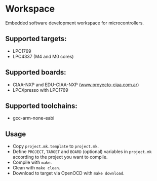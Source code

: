 # Workspace
Embedded software development workspace for microcontrollers.

## Supported targets:
- LPC1769
- LPC4337 (M4 and M0 cores)

## Supported boards:
- CIAA-NXP and EDU-CIAA-NXP (www.proyecto-ciaa.com.ar)
- LPCXpresso with LPC1769

## Supported toolchains:
- gcc-arm-none-eabi

## Usage
* Copy ```project.mk.template``` to ```project.mk```.
* Define ```PROJECT```, ```TARGET``` and ```BOARD``` (optional) variables in ```project.mk``` according to the project you want to compile.
* Compile with ```make```.
* Clean with ```make clean```.
* Download to target via OpenOCD with ```make download```.

